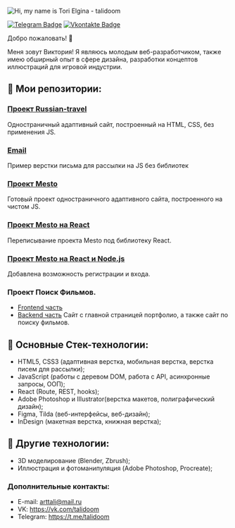 ![Hi, my name is Tori Elgina - talidoom](https://i.ibb.co/FJ8QH1v/header-1.jpg)

[![Telegram Badge](https://i.ibb.co/gPKdBdQ/telegram-icon.png)](https://t.me/talidoom) [![Vkontakte Badge](https://i.ibb.co/NNWJNCj/vk-icon.png)](https://vk.com/talidoom)


Добро пожаловать! 👋

Меня зовут Виктория! Я являюсь молодым веб-разработчиком, также имею обширный опыт в сфере дизайна, разработки концептов иллюстраций для игровой индустрии.


## 📌 Мои репозитории:

### [Проект Russian-travel](https://talidoom.github.io/russian-travel/index.html)
Одностраничный адаптивный сайт, построенный на HTML, CSS, без применения JS.  

### [Email](https://talidoom.github.io/email-artist/)
Пример верстки письма для рассылки на JS без библиотек 

### [Проект Mesto](https://talidoom.github.io/mesto/index.html)
Готовый проект одностраничного адаптивного сайта, построенного на чистом JS.

### [Проект Mesto на React](https://github.com/talidoom/mesto-react)
Переписывание проекта Mesto под библиотеку React.

### [Проект Mesto на React и Node.js](https://github.com/talidoom/react-mesto-auth)
Добавлена возможность регистрации и входа.

### Проект Поиск Фильмов.
- [Frontend часть](https://github.com/talidoom/movies-explorer-frontend/tree/level-3)
- [Backend часть](https://github.com/talidoom/movies-explorer-api/tree/level-1)
Сайт с главной страницей портфолио, а также сайт по поиску фильмов.

## 💼 Основные Стек-технологии:
- HTML5, CSS3 (адаптивная верстка, мобильная верстка, верстка писем для рассылки);
- JavaScript (работы с деревом DOM, работа с API, асинхронные запросы, ООП);
- React (Route, REST, hooks);
- Adobe Photoshop и Illustrator(верстка макетов, полиграфический дизайн);
- Figma, Tilda (веб-интерфейсы, веб-дизайн);
- InDesign (макетная верстка, книжная верстка);

## 💼 Другие технологии:
- 3D моделирование (Blender, Zbrush);
- Иллюстрация и фотоманипуляция (Adobe Photoshop, Procreate);

### Дополнительные контакты:
- E-mail: arttali@mail.ru
- VK: https://vk.com/talidoom
- Telegram: https://t.me/talidoom

